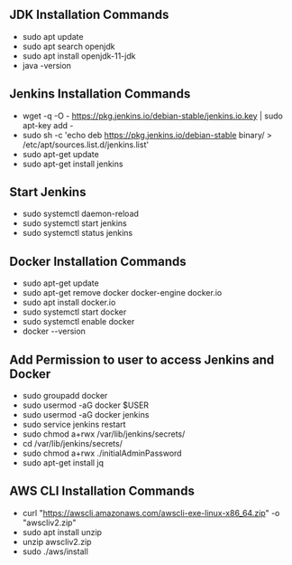 ## JDK Installation Commands

-   sudo apt update
-   sudo apt search openjdk
-   sudo apt install openjdk-11-jdk
-   java -version

## Jenkins Installation Commands

-   wget -q -O - https://pkg.jenkins.io/debian-stable/jenkins.io.key | sudo apt-key add -
-   sudo sh -c 'echo deb https://pkg.jenkins.io/debian-stable binary/ > \
     /etc/apt/sources.list.d/jenkins.list'
-   sudo apt-get update
-   sudo apt-get install jenkins

## Start Jenkins

-   sudo systemctl daemon-reload
-   sudo systemctl start jenkins
-   sudo systemctl status jenkins

## Docker Installation Commands

-   sudo apt-get update
-   sudo apt-get remove docker docker-engine docker.io
-   sudo apt install docker.io
-   sudo systemctl start docker
-   sudo systemctl enable docker
-   docker --version

## Add Permission to user to access Jenkins and Docker

-   sudo groupadd docker
-   sudo usermod -aG docker $USER
-   sudo usermod -aG docker jenkins
-   sudo service jenkins restart
-   sudo chmod a+rwx /var/lib/jenkins/secrets/
-   cd /var/lib/jenkins/secrets/
-   sudo chmod a+rwx ./initialAdminPassword
-   sudo apt-get install jq

## AWS CLI Installation Commands

-   curl "https://awscli.amazonaws.com/awscli-exe-linux-x86_64.zip" -o "awscliv2.zip"
-   sudo apt install unzip
-   unzip awscliv2.zip
-   sudo ./aws/install
